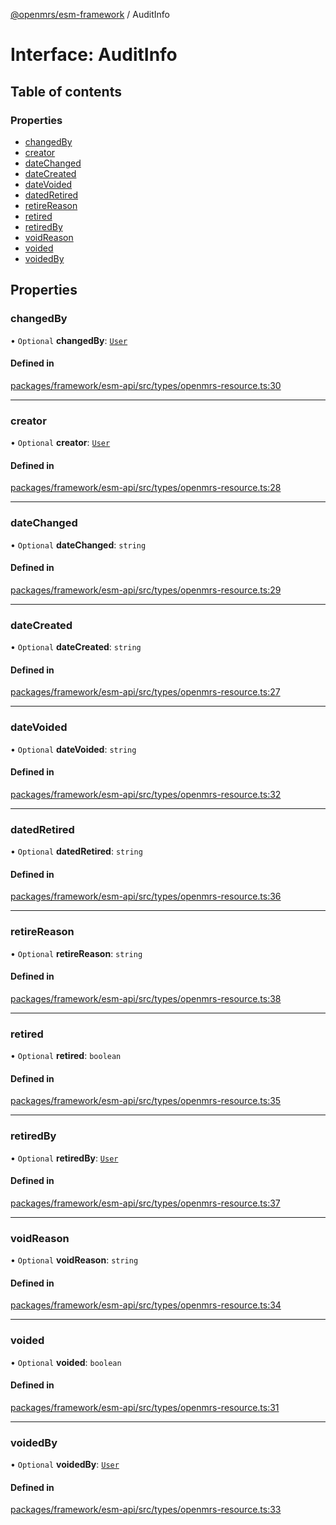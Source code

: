 [@openmrs/esm-framework](../API.md) / AuditInfo

# Interface: AuditInfo

## Table of contents

### Properties

- [changedBy](AuditInfo.md#changedby)
- [creator](AuditInfo.md#creator)
- [dateChanged](AuditInfo.md#datechanged)
- [dateCreated](AuditInfo.md#datecreated)
- [dateVoided](AuditInfo.md#datevoided)
- [datedRetired](AuditInfo.md#datedretired)
- [retireReason](AuditInfo.md#retirereason)
- [retired](AuditInfo.md#retired)
- [retiredBy](AuditInfo.md#retiredby)
- [voidReason](AuditInfo.md#voidreason)
- [voided](AuditInfo.md#voided)
- [voidedBy](AuditInfo.md#voidedby)

## Properties

### changedBy

• `Optional` **changedBy**: [`User`](User.md)

#### Defined in

[packages/framework/esm-api/src/types/openmrs-resource.ts:30](https://github.com/openmrs/openmrs-esm-core/blob/main/packages/framework/esm-api/src/types/openmrs-resource.ts#L30)

___

### creator

• `Optional` **creator**: [`User`](User.md)

#### Defined in

[packages/framework/esm-api/src/types/openmrs-resource.ts:28](https://github.com/openmrs/openmrs-esm-core/blob/main/packages/framework/esm-api/src/types/openmrs-resource.ts#L28)

___

### dateChanged

• `Optional` **dateChanged**: `string`

#### Defined in

[packages/framework/esm-api/src/types/openmrs-resource.ts:29](https://github.com/openmrs/openmrs-esm-core/blob/main/packages/framework/esm-api/src/types/openmrs-resource.ts#L29)

___

### dateCreated

• `Optional` **dateCreated**: `string`

#### Defined in

[packages/framework/esm-api/src/types/openmrs-resource.ts:27](https://github.com/openmrs/openmrs-esm-core/blob/main/packages/framework/esm-api/src/types/openmrs-resource.ts#L27)

___

### dateVoided

• `Optional` **dateVoided**: `string`

#### Defined in

[packages/framework/esm-api/src/types/openmrs-resource.ts:32](https://github.com/openmrs/openmrs-esm-core/blob/main/packages/framework/esm-api/src/types/openmrs-resource.ts#L32)

___

### datedRetired

• `Optional` **datedRetired**: `string`

#### Defined in

[packages/framework/esm-api/src/types/openmrs-resource.ts:36](https://github.com/openmrs/openmrs-esm-core/blob/main/packages/framework/esm-api/src/types/openmrs-resource.ts#L36)

___

### retireReason

• `Optional` **retireReason**: `string`

#### Defined in

[packages/framework/esm-api/src/types/openmrs-resource.ts:38](https://github.com/openmrs/openmrs-esm-core/blob/main/packages/framework/esm-api/src/types/openmrs-resource.ts#L38)

___

### retired

• `Optional` **retired**: `boolean`

#### Defined in

[packages/framework/esm-api/src/types/openmrs-resource.ts:35](https://github.com/openmrs/openmrs-esm-core/blob/main/packages/framework/esm-api/src/types/openmrs-resource.ts#L35)

___

### retiredBy

• `Optional` **retiredBy**: [`User`](User.md)

#### Defined in

[packages/framework/esm-api/src/types/openmrs-resource.ts:37](https://github.com/openmrs/openmrs-esm-core/blob/main/packages/framework/esm-api/src/types/openmrs-resource.ts#L37)

___

### voidReason

• `Optional` **voidReason**: `string`

#### Defined in

[packages/framework/esm-api/src/types/openmrs-resource.ts:34](https://github.com/openmrs/openmrs-esm-core/blob/main/packages/framework/esm-api/src/types/openmrs-resource.ts#L34)

___

### voided

• `Optional` **voided**: `boolean`

#### Defined in

[packages/framework/esm-api/src/types/openmrs-resource.ts:31](https://github.com/openmrs/openmrs-esm-core/blob/main/packages/framework/esm-api/src/types/openmrs-resource.ts#L31)

___

### voidedBy

• `Optional` **voidedBy**: [`User`](User.md)

#### Defined in

[packages/framework/esm-api/src/types/openmrs-resource.ts:33](https://github.com/openmrs/openmrs-esm-core/blob/main/packages/framework/esm-api/src/types/openmrs-resource.ts#L33)
